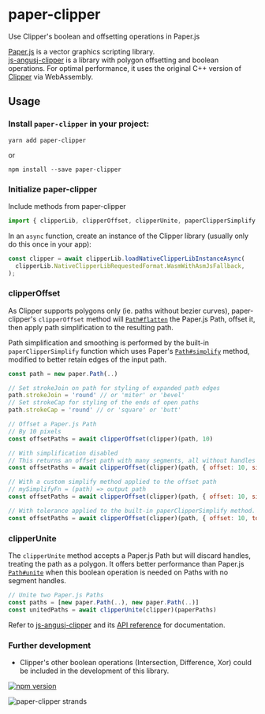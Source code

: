 # paper-clipper

Use Clipper's boolean and offsetting operations in Paper.js

[Paper.js](https://github.com/paperjs/paper.js) is a vector graphics scripting library.  
[js-angusj-clipper](https://github.com/xaviergonz/js-angusj-clipper) is a library with polygon offsetting and boolean operations. For optimal performance, it uses the original C++ version of [Clipper](https://sourceforge.net/projects/polyclipping/) via WebAssembly.

## Usage

### Install `paper-clipper` in your project:

```
yarn add paper-clipper
```

or

```
npm install --save paper-clipper
```

### Initialize paper-clipper

Include methods from paper-clipper

```js
import { clipperLib, clipperOffset, clipperUnite, paperClipperSimplify } from 'paper-clipper';
```

In an `async` function, create an instance of the Clipper library (usually only do this once in your app):

```js
const clipper = await clipperLib.loadNativeClipperLibInstanceAsync(
  clipperLib.NativeClipperLibRequestedFormat.WasmWithAsmJsFallback,
);
```

### clipperOffset

As Clipper supports polygons only (ie. paths without bezier curves), paper-clipper's `clipperOffset` method will [`Path#flatten`](http://paperjs.org/reference/path/#flatten) the Paper.js Path, offset it, then apply path simplification to the resulting path.

Path simplification and smoothing is performed by the built-in `paperClipperSimplify` function which uses Paper's [`Path#simplify`](http://paperjs.org/reference/path/#simplify) method, modified to better retain edges of the input path.

```js
const path = new paper.Path(..)

// Set strokeJoin on path for styling of expanded path edges
path.strokeJoin = 'round' // or 'miter' or 'bevel'
// Set strokeCap for styling of the ends of open paths
path.strokeCap = 'round' // or 'square' or 'butt'

// Offset a Paper.js Path
// By 10 pixels
const offsetPaths = await clipperOffset(clipper)(path, 10)

// With simplification disabled
// This returns an offset path with many segments, all without handles
const offsetPaths = await clipperOffset(clipper)(path, { offset: 10, simplify: false })

// With a custom simplify method applied to the offset path
// mySimplifyFn = (path) => output path
const offsetPaths = await clipperOffset(clipper)(path, { offset: 10, simplify: mySimplifyFn })

// With tolerance applied to the built-in paperClipperSimplify method. (default: 0.25)
const offsetPaths = await clipperOffset(clipper)(path, { offset: 10, tolerance: 2 })
```

### clipperUnite

The `clipperUnite` method accepts a Paper.js Path but will discard handles, treating the path as a polygon. It offers better performance than Paper.js [`Path#unite`](http://paperjs.org/reference/path/#unite-path) when this boolean operation is needed on Paths with no segment handles.

```js
// Unite two Paper.js Paths
const paths = [new paper.Path(..), new paper.Path(..)]
const unitedPaths = await clipperUnite(clipper)(paperPaths)
```

Refer to [js-angusj-clipper](https://github.com/xaviergonz/js-angusj-clipper) and its [API reference](https://github.com/xaviergonz/js-angusj-clipper/blob/master/docs/apiReference/index.md) for documentation.

### Further development

- Clipper's other boolean operations (Intersection, Difference, Xor) could be included in the development of this library.

[![npm version](https://badge.fury.io/js/paper-clipper.svg)](https://badge.fury.io/js/paper-clipper)

![paper-clipper strands](https://i.imgur.com/ZajvDJx.png)
